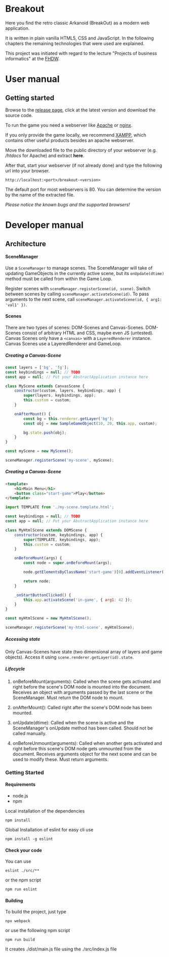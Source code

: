 # Breakout

Here you find the retro classic Arkanoid (BreakOut) as a modern web application.

It is written in plain vanilla HTML5, CSS and JavaScript. In the following chapters the remaining 
technologies that were used are explained.

This project was initiated with regard to the lecture "Projects of business informatics" 
at the [FHDW](https://www.fhdw.de/).

# User manual

## Getting started

Browse to the [release page](https://gitlab.com/seeya-js/breakout/releases), click at the latest version
and download the source code.

To run the game you need a webserver like [Apache](http://httpd.apache.org/docs/2.4/install.html) 
or [nginx](https://www.nginx.com/resources/wiki/start/topics/tutorials/install/).

If you only provide the game locally, we recommend [XAMPP](https://www.apachefriends.org/download.html), which
contains other useful products besides an apache webserver.

Move the downloaded file to the public directory of your webserver (e.g. */htdocs* for Apache) and
extract **here**.

After that, start your webserver (if not already done) and type the following url into your browser.
```
http://localhost:<port>/breakout-<version>
```
The default port for most webservers is 80. You can determine the version by the name of the extracted file.

*Please notice the known bugs and the supported browsers!*

# Developer manual

## Architecture
#### SceneManager
Use a `SceneManager` to manage scenes. The SceneManager will take of updating GameObjects in the currently active scene, but its `onUpdate(dtime)` method must be called from within the Game Loop.

Register scenes with `sceneManager.registerScene(id, scene)`. Switch between scenes by calling `sceneManager.activateScene(id)`. To pass arguments to the next scene, call `sceneManager.activateScene(id, { arg1: 'val1' })`.

#### Scenes
There are two types of scenes: DOM-Scenes and Canvas-Scenes. DOM-Scenes consist of arbitrary HTML and CSS, maybe even JS (untested). Canvas Scenes only have a `<canvas>` with a `LayeredRenderer` instance. Canvas Scenes use a LayeredRenderer and GameLoop.

##### Creating a Canvas-Scene
```js
const layers = ['bg', 'fg'];
const keybindings = null; // TODO
const app = null; // Put your AbstractApplication instance here

class MyScene extends CanvasScene {
    constructor(custom, layers, keybindings, app) {
        super(layers, keybindings, app);
        this.custom = custom;
    }

    onAfterMount() {
        const bg = this.renderer.getLayer('bg');
        const obj = new SampleGameObject(10, 20, this.app, custom);

        bg.state.push(obj);
    }
}

const myScene = new MyScene();

sceneManager.registerScene('my-scene', myScene);
```

##### Creating a Canvas-Scene
```html
<template>
    <h1>Main Menu</h1>
    <button class="start-game">Play</button>
</template>
```
```js
import TEMPLATE from './my-scene.template.html';

const keybindings = null; // TODO
const app = null; // Put your AbstractApplication instance here

class MyHtmlScene extends DOMScene {
    constructor(custom, keybindings, app) {
        super(TEMPLATE, keybindings, app);
        this.custom = custom;
    }

    onBeforeMount(args) {
        const node = super.onBeforeMount(args);

        node.getElementsByClassName('start-game')[0].addEventListener('click', this._onStartButtonClicked);

        return node;
    }

    _onStartButtonClicked() {
        this.app.activateScene('in-game', { arg1: 42 });
    }
}

const myHtmlScene = new MyHtmlScene();

sceneManager.registerScene('my-html-scene', myHtmlScene);
```

##### Accessing state
Only Canvas-Scenes have state (two dimensional array of layers and game objects). Access it using `scene.renderer.getLayer(id).state`.

##### Lifecycle
1. onBeforeMount(arguments): Called when the scene gets activated and right before the scene's DOM node is mounted into the document. Receives an object with arguments passed by the last scene or the SceneManager. Must return the DOM node to mount.

2. onAfterMount(): Called right after the scene's DOM node has been mounted.

3. onUpdate(dtime): Called when the scene is active and the SceneManager's onUpdate method has been called. Should not be called manually.

4. onBeforeUnmount(arguments): Called when another gets activated and right before this scene's DOM node gets unmounted from the document. Receives arguments object for the next scene and can be used to modify these. Must return arguments.

### Getting Started

#### Requirements

* node.js
* npm

Local installation of the dependencies
```
npm install
```

Global Installation of eslint for easy cli use
```
npm install -g eslint
```

#### Check your code

You can use
```
eslint ./src/**
```
or the npm script
```
npm run eslint
```

#### Building

To build the project, just type
```
npx webpack
```
or use the following npm script
```
npm run build
```

It creates ./dist/main.js file using the ./src/index.js file
